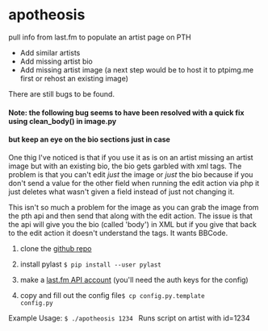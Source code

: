 # apotheosis
pull info from last.fm to populate an artist page on PTH

* Add similar artists
* Add missing artist bio
* Add missing artist image (a next step would be to host it to ptpimg.me first or rehost an existing image)

There are still bugs to be found.

#### Note: the following bug seems to have been resolved with a quick fix using clean_body() in image.py
#### but keep an eye on the bio sections just in case
One thig I've noticed is that if you use it as is on an artist missing an artist image but with an existing bio, the bio gets garbled with xml tags.
The problem is that you can't edit _just_ the image or _just_ the bio because if you don't send a value for the other field when running the edit action via php it just deletes what wasn't given a field instead of just not changing it.

This isn't so much a problem for the image as you can grab the image from the pth api and then send that along with the edit action.
The issue is that the api will give you the bio (called 'body') in XML but if you give that back to the edit action it doesn't understand the tags. It wants BBCode.

1. clone the [github repo](https://github.com/Suit-Of-Sables/apotheosis)

2. install pylast <code>$ pip install --user pylast</code>

3. make a [last.fm API account](http://www.last.fm/api) (you'll need the auth keys for the config)

4. copy and fill out the config file<code>$ cp config.py.template config.py</code>

Example Usage: <code>$ ./apotheosis 1234 </code>
Runs script on artist with id=1234
